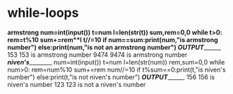 # while-loops
________________armstrong______________
num=int(input())
t=num
l=len(str(t))
sum,rem=0,0
while t>0:
    rem=t%10
    sum+=rem**l
    t//=10
if num==sum:print(num,"is armstrong number")
else:print(num,"is not an armstrong number")
_______________OUTPUT_______________________
153
153 is armstrong number
9474
9474 is armstrong number
_______________niven's_______________________
num=int(input())
t=num
l=len(str(num))
rem,sum=0,0
while num>0:
    rem=num%10
    sum+=rem
    num//=10
if t%sum==0:print(t,"is niven's number")
else:print(t,"is not niven's number")
_________________OUTPUT_______________________
 156
156 is niven's number
123
123 is not a niven's number
